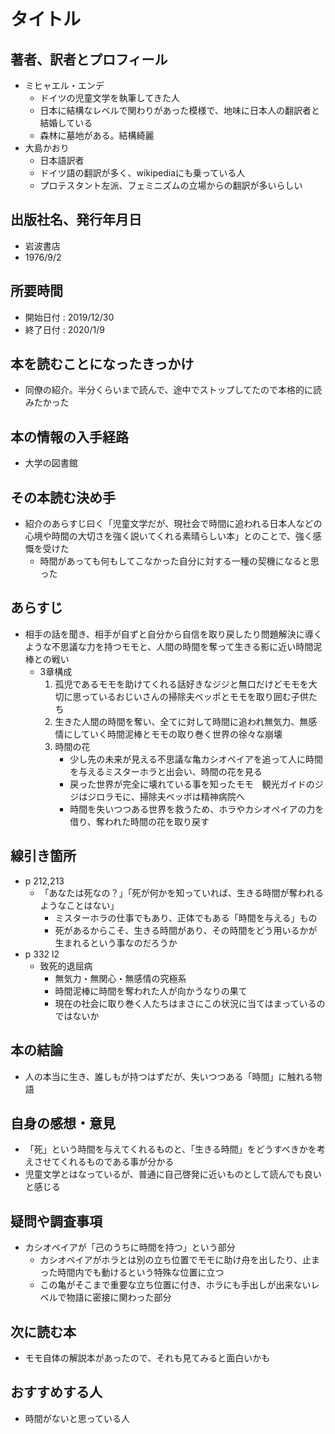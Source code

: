 # タイトル

## 著者、訳者とプロフィール

- ミヒャエル・エンデ
  - ドイツの児童文学を執筆してきた人
  - 日本に結構なレベルで関わりがあった模様で、地味に日本人の翻訳者と結婚している
  - 森林に墓地がある。結構綺麗
- 大島かおり
  - 日本語訳者
  - ドイツ語の翻訳が多く、wikipediaにも乗っている人
  - プロテスタント左派、フェミニズムの立場からの翻訳が多いらしい

## 出版社名、発行年月日

- 岩波書店
- 1976/9/2

## 所要時間

- 開始日付 : 2019/12/30
- 終了日付 : 2020/1/9

## 本を読むことになったきっかけ

- 同僚の紹介。半分くらいまで読んで、途中でストップしてたので本格的に読みたかった

## 本の情報の入手経路

- 大学の図書館

## その本読む決め手

- 紹介のあらすじ曰く「児童文学だが、現社会で時間に追われる日本人などの心境や時間の大切さを強く説いてくれる素晴らしい本」とのことで、強く感慨を受けた
  - 時間があっても何もしてこなかった自分に対する一種の契機になると思った

## あらすじ

- 相手の話を聞き、相手が自ずと自分から自信を取り戻したり問題解決に導くような不思議な力を持つモモと、人間の時間を奪って生きる影に近い時間泥棒との戦い
  - 3章構成
    1. 孤児であるモモを助けてくれる話好きなジジと無口だけどモモを大切に思っているおじいさんの掃除夫ベッポとモモを取り囲む子供たち
    2. 生きた人間の時間を奪い、全てに対して時間に追われ無気力、無感情にしていく時間泥棒とモモの取り巻く世界の徐々な崩壊
    3. 時間の花
        - 少し先の未来が見える不思議な亀カシオペイアを追って人に時間を与えるミスターホラと出会い、時間の花を見る
        - 戻った世界が完全に壊れている事を知ったモモ　観光ガイドのジジはジロラモに、掃除夫ベッボは精神病院へ
        - 時間を失いつつある世界を救うため、ホラやカシオペイアの力を借り、奪われた時間の花を取り戻す

## 線引き箇所

- p 212,213
  - 「あなたは死なの？」「死が何かを知っていれば、生きる時間が奪われるようなことはない」
    - ミスターホラの仕事でもあり、正体でもある「時間を与える」もの
    - 死があるからこそ、生きる時間があり、その時間をどう用いるかが生まれるという事なのだろうか
- p 332 l2
  - 致死的退屈病
    - 無気力・無関心・無感情の究極系
    - 時間泥棒に時間を奪われた人が向かうなりの果て
    - 現在の社会に取り巻く人たちはまさにこの状況に当てはまっているのではないか

## 本の結論

- 人の本当に生き、誰しもが持つはずだが、失いつつある「時間」に触れる物語

## 自身の感想・意見

- 「死」という時間を与えてくれるものと、「生きる時間」をどうすべきかを考えさせてくれるものである事が分かる
- 児童文学とはなっているが、普通に自己啓発に近いものとして読んでも良いと感じる

## 疑問や調査事項

- カシオペイアが「己のうちに時間を持つ」という部分
  - カシオペイアがホラとは別の立ち位置でモモに助け舟を出したり、止まった時間内でも動けるという特殊な位置に立つ
  - この亀がそこまで重要な立ち位置に付き、ホラにも手出しが出来ないレベルで物語に密接に関わった部分

## 次に読む本

- モモ自体の解説本があったので、それも見てみると面白いかも

## おすすめする人

- 時間がないと思っている人
